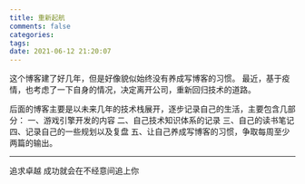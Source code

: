 ```yaml
---
title: 重新起航
comments: false
categories:
tags:
date: 2021-06-12 21:20:07
---
```

这个博客建了好几年，但是好像貌似始终没有养成写博客的习惯。
最近，基于疫情，也考虑了一下自身的情况，决定离开公司，重新回归技术的道路。
<!--more-->
后面的博客主要是以未来几年的技术栈展开，逐步记录自己的生活，主要包含几部分：
一、游戏引擎开发的内容
二、自己技术知识体系的记录
三、自己的读书笔记
四、记录自己的一些规划以及复盘
五、让自己养成写博客的习惯，争取每周至少两篇的输出。

----------
追求卓越 成功就会在不经意间追上你